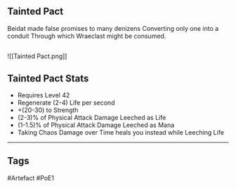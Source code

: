 ## Tainted Pact
Beidat made false promises to many denizens
Converting only one into a conduit
Through which Wraeclast might be consumed.
##
![[Tainted Pact.png]]
## Tainted Pact Stats
- Requires Level 42
- Regenerate (2-4) Life per second
- +(20-30) to Strength
- (2-3)% of Physical Attack Damage Leeched as Life
- (1-1.5)% of Physical Attack Damage Leeched as Mana
- Taking Chaos Damage over Time heals you instead while Leeching Life


---
## Tags
#Artefact
#PoE1